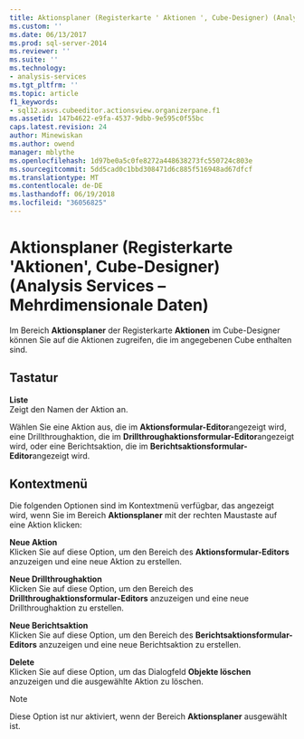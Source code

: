 ```yaml
---
title: Aktionsplaner (Registerkarte ' Aktionen ', Cube-Designer) (Analysis Services – mehrdimensionale Daten) | Microsoft Docs
ms.custom: ''
ms.date: 06/13/2017
ms.prod: sql-server-2014
ms.reviewer: ''
ms.suite: ''
ms.technology:
- analysis-services
ms.tgt_pltfrm: ''
ms.topic: article
f1_keywords:
- sql12.asvs.cubeeditor.actionsview.organizerpane.f1
ms.assetid: 147b4622-e9fa-4537-9dbb-9e595c0f55bc
caps.latest.revision: 24
author: Minewiskan
ms.author: owend
manager: mblythe
ms.openlocfilehash: 1d97be0a5c0fe8272a448638273fc550724c803e
ms.sourcegitcommit: 5dd5cad0c1bbd308471d6c885f516948ad67dfcf
ms.translationtype: MT
ms.contentlocale: de-DE
ms.lasthandoff: 06/19/2018
ms.locfileid: "36056825"
---
```

# <a name="action-organizer-actions-tab-cube-designer-analysis-services---multidimensional-data"></a>Aktionsplaner (Registerkarte 'Aktionen', Cube-Designer) (Analysis Services – Mehrdimensionale Daten)
  Im Bereich **Aktionsplaner** der Registerkarte **Aktionen** im Cube-Designer können Sie auf die Aktionen zugreifen, die im angegebenen Cube enthalten sind.  
  
## <a name="options"></a>Tastatur  
 **Liste**  
 Zeigt den Namen der Aktion an.  
  
 Wählen Sie eine Aktion aus, die im **Aktionsformular-Editor**angezeigt wird, eine Drillthroughaktion, die im **Drillthroughaktionsformular-Editor**angezeigt wird, oder eine Berichtsaktion, die im **Berichtsaktionsformular-Editor**angezeigt wird.  
  
## <a name="context-menu"></a>Kontextmenü  
 Die folgenden Optionen sind im Kontextmenü verfügbar, das angezeigt wird, wenn Sie im Bereich **Aktionsplaner** mit der rechten Maustaste auf eine Aktion klicken:  
  
 **Neue Aktion**  
 Klicken Sie auf diese Option, um den Bereich des **Aktionsformular-Editors** anzuzeigen und eine neue Aktion zu erstellen.  
  
 **Neue Drillthroughaktion**  
 Klicken Sie auf diese Option, um den Bereich des **Drillthroughaktionsformular-Editors** anzuzeigen und eine neue Drillthroughaktion zu erstellen.  
  
 **Neue Berichtsaktion**  
 Klicken Sie auf diese Option, um den Bereich des **Berichtsaktionsformular-Editors** anzuzeigen und eine neue Berichtsaktion zu erstellen.  
  
 **Delete**  
 Klicken Sie auf diese Option, um das Dialogfeld **Objekte löschen** anzuzeigen und die ausgewählte Aktion zu löschen.  
  
> [!NOTE]  
>  Diese Option ist nur aktiviert, wenn der Bereich **Aktionsplaner** ausgewählt ist.  
  
  